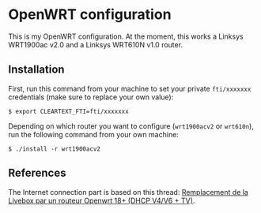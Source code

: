 OpenWRT configuration
=====================

This is my OpenWRT configuration. At the moment, this works a Linksys WRT1900ac v2.0 and a Linksys WRT610N v1.0 router.

## Installation

First, run this command from your machine to set your private `fti/xxxxxxx` credentials (make sure to replace your own value):

```shell
$ export CLEARTEXT_FTI=fti/xxxxxxx
```

Depending on which router you want to configure (`wrt1900acv2` or `wrt610n`), run the following command from your own machine:

```shell
$ ./install -r wrt1900acv2
```

## References

The Internet connection part is based on this thread: [Remplacement de la Livebox par un routeur Openwrt 18+ (DHCP V4/V6 + TV)](https://lafibre.info/remplacer-livebox/remplacement-de-la-livebox-par-un-routeur-openwrt-18-dhcp-v4v6-tv/).
